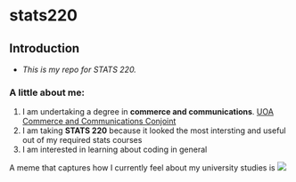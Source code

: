 # stats220
## Introduction

* *This is my repo for STATS 220.* 

### A little about me:

1. I am undertaking a degree in **commerce and communications**. [UOA Commerce and Communications Conjoint](https://www.auckland.ac.nz/en/study/study-options/new-programmes/bachelor-of-communication-commerce.html)
2. I am taking **STATS 220** because it looked the most intersting and useful out of my required stats courses
3. I am interested in learning about coding in general

A meme that captures how I currently feel about my university studies is ![](https://media1.giphy.com/media/v1.Y2lkPTc5MGI3NjExdXpzemFkYXVka3Q2N29kY2NoYng3cTRrbnB4MzkxdG51MnBzYmFyZiZlcD12MV9pbnRlcm5hbF9naWZfYnlfaWQmY3Q9Zw/fhAwk4DnqNgw8/giphy.gif)
